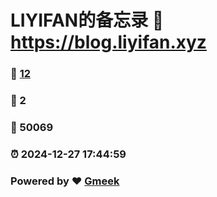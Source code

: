 # LIYIFAN的备忘录 :link: https://blog.liyifan.xyz 
### :page_facing_up: [12](https://blog.liyifan.xyz/tag.html) 
### :speech_balloon: 2 
### :hibiscus: 50069 
### :alarm_clock: 2024-12-27 17:44:59 
### Powered by :heart: [Gmeek](https://github.com/Meekdai/Gmeek)
